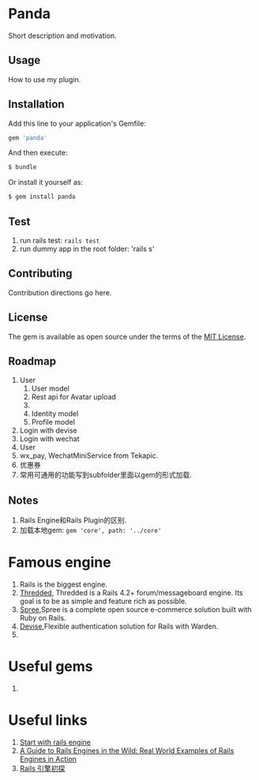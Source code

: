 # Panda
Short description and motivation.


## Usage
How to use my plugin.

## Installation
Add this line to your application's Gemfile:

```ruby
gem 'panda'
```

And then execute:
```bash
$ bundle
```

Or install it yourself as:
```bash
$ gem install panda
```

## Test
1. run rails test: `rails test`
1. run dummy app in the root folder: 'rails s'

## Contributing
Contribution directions go here.

## License
The gem is available as open source under the terms of the [MIT License](https://opensource.org/licenses/MIT).

## Roadmap
1. User
	1. User model
	1. Rest api for Avatar upload
	1.
	1. Identity model
	1. Profile model
1. Login with devise
1. Login with wechat
1. User
1. wx_pay, WechatMiniService from Tekapic.
1. 优惠券
1. 常用可通用的功能写到subfolder里面以gem的形式加载.

## Notes
1. Rails Engine和Rails Plugin的区别.
1. 加载本地gem: `gem 'core', path: '../core'`
# Famous engine
1. Rails is the biggest engine.
1. [Thredded](https://github.com/thredded/thredded), Thredded is a Rails 4.2+ forum/messageboard engine. Its goal is to be as simple and feature rich as possible.
1. [Spree](https://github.com/spree/spree),Spree is a complete open source e-commerce solution built with Ruby on Rails.
1. [Devise](https://github.com/heartcombo/devise),Flexible authentication solution for Rails with Warden.
1.

# Useful gems
1.
# Useful links
1. [Start with rails engine](https://guides.rubyonrails.org/engines.html)
1. [A Guide to Rails Engines in the Wild: Real World Examples of Rails Engines in Action](https://www.toptal.com/ruby-on-rails/rails-engines-in-the-wild-real-world-examples-of-rails-engines-in-action)
1. [Rails 引擎初探](https://www.jianshu.com/p/c60aafdb2a85)

